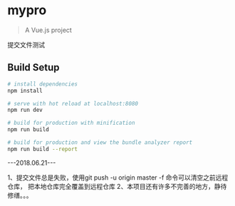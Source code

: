 # mypro

> A Vue.js project

提交文件测试

## Build Setup

``` bash
# install dependencies
npm install

# serve with hot reload at localhost:8080
npm run dev

# build for production with minification
npm run build

# build for production and view the bundle analyzer report
npm run build --report
```
---2018.06.21---

1、提交文件总是失败，使用git push -u origin master -f 命令可以清空之前远程仓库，
把本地仓库完全覆盖到远程仓库
2、本项目还有许多不完善的地方，静待修缮。。。